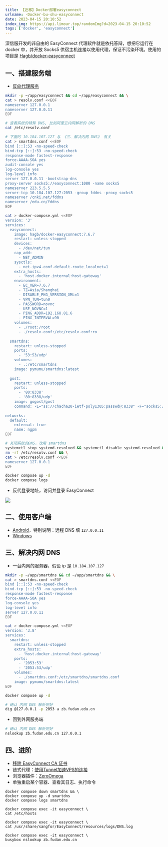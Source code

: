 ```yaml
---
title: 【迁移】Docker部署easyconnect
urlname: -Docker-bu-shu-easyconnect
date: 2023-04-15 20:10:52
index_img: https://api.limour.top/randomImg?d=2023-04-15 20:10:52
tags: ['docker', 'easyconnect']
---
```

深信服开发的非自由的 EasyConnect 代理软件就是依托答辩，想把它运行在 docker 中，并开放 Socks5 供宿主机连接以使用代理，保证不污染环境。使用的项目是 [Hagb/docker-easyconnect](https://github.com/Hagb/docker-easyconnect)
## 一、搭建服务端
+ [反向代理服务](/Docker-bu-shu-Nginx-Proxy-Manager)

```bash
mkdir -p ~/app/easyconnect && cd ~/app/easyconnect && \
cat > resolv.conf <<EOF
nameserver 127.0.0.1
nameserver 127.0.0.11
EOF

# 查看系统的特殊 DNS, 比如阿里云内网解析的 DNS
cat /etc/resolv.conf

# 下面的 10.184.107.127 与 《三、解决内网 DNS》 有关
cat > smartdns.conf <<EOF
bind [::]:53 -no-speed-check
bind-tcp [::]:53 -no-speed-check
response-mode fastest-response
force-AAAA-SOA yes
audit-console yes
log-console yes
log-level info
server 127.0.0.11 -bootstrap-dns
proxy-server socks5://easyconnect:1080 -name socks5
nameserver 223.5.5.5
server-tcp 10.184.107.127:2053 -group fddns -proxy socks5
nameserver /cnki.net/fddns
nameserver /edu.cn/fddns
EOF

cat > docker-compose.yml <<EOF
version: '3'
services:
  easyconnect:
    image: hagb/docker-easyconnect:7.6.7
    restart: unless-stopped
    devices:
      - /dev/net/tun
    cap_add:
      - NET_ADMIN
    sysctls:
      - net.ipv4.conf.default.route_localnet=1
    extra_hosts:
      - 'host.docker.internal:host-gateway'
    environment:
      - EC_VER=7.6.7
      - TZ=Asia/Shanghai
      - DISABLE_PKG_VERSION_XML=1
      - VPN_TUN=tun0
      - PASSWORD=novnc
      - USE_NOVNC=1
      - PING_ADDR=192.168.81.6
      - PING_INTERVAL=90
    volumes:
      - ./root:/root
      - ./resolv.conf:/etc/resolv.conf:ro
 
  smartdns:
    restart: unless-stopped
    ports:
      - '53:53/udp'
    volumes:
      - .:/etc/smartdns
    image: pymumu/smartdns:latest
 
  gost:
    restart: unless-stopped
    ports:
      - '80:8338'
      - '80:8338/udp'
    image: gogost/gost
    command: -L="ss://chacha20-ietf-poly1305:passwd@:8338" -F="socks5://easyconnect:1080"
 
networks:
  default:
    external: true
    name: ngpm
EOF

# 关闭系统的DNS，改用 smartdns
systemctl stop systemd-resolved && systemctl disable systemd-resolved && \
rm -rf /etc/resolv.conf && \
cat > /etc/resolv.conf <<EOF
nameserver 127.0.0.1
EOF

docker compose up -d
docker compose logs
```
+ 反代登录地址，访问并登录 EasyConnect

![](https://img.limour.top/2024/12/22/67670b5c2a2ba.webp)

## 二、使用客户端
+ [Android](https://github.com/shadowsocks/shadowsocks-android/releases)，特别说明：远程 DNS 填 `127.0.0.11`
+ [Windows](https://github.com/shadowsocks/shadowsocks-windows/releases)

## 三、解决内网 DNS
+ 一台内网的服务器，假设 ip 是 `10.184.107.127`
```bash
mkdir -p ~/app/smartdns && cd ~/app/smartdns && \
cat > smartdns.conf <<EOF
bind [::]:53 -no-speed-check
bind-tcp [::]:53 -no-speed-check
response-mode fastest-response
force-AAAA-SOA yes
log-console yes
log-level info
server 127.0.0.11
EOF

cat > docker-compose.yml <<EOF
version: '3.8'
services:
  smartdns:
    restart: unless-stopped
    extra_hosts:
      - 'host.docker.internal:host-gateway'
    ports:
      - '2053:53'
      - '2053:53/udp'
    volumes:
      - ./smartdns.conf:/etc/smartdns/smartdns.conf
    image: pymumu/smartdns:latest
EOF

docker compose up -d

# 确认 内网 DNS 解析完好
dig @127.0.0.1 -p 2053 a zb.fudan.edu.cn
```

+ 回到外网服务端
```bash
# 确认 内网 DNS 解析完好
nslookup zb.fudan.edu.cn 127.0.0.1
```

## 四、进阶
+ [移除 EasyConnect CA 证书](./remove-untrusted-certificates-windows)
+ 链式代理：[使用Tunnel加速VPS的连接](./Use-Tunnel-to-speed-up-the-connection-of-VPS)
+ 浏览器插件：[ZeroOmega](https://github.com/zero-peak/ZeroOmega)
+ 单独重启某个容器、查看其日志、执行命令
```
docker compose down smartdns && \
docker compose up -d smartdns
docker compose logs smartdns

docker compose exec -it easyconnect \
cat /etc/hosts

docker compose exec -it easyconnect \
cat /usr/share/sangfor/EasyConnect/resources/logs/DNS.log

docker compose exec -it easyconnect \
busybox nslookup zb.fudan.edu.cn 
```